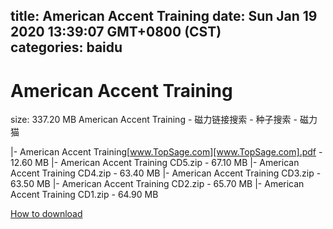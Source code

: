 
title: American Accent Training
date: Sun Jan 19 2020 13:39:07 GMT+0800 (CST)    
categories: baidu
---

# American Accent Training
size: 337.20 MB
 American Accent Training - 磁力链接搜索 - 种子搜索 - 磁力猫
 
|- American Accent Training[www.TopSage.com][www.TopSage.com].pdf - 12.60 MB
|- American Accent Training CD5.zip - 67.10 MB
|- American Accent Training CD4.zip - 63.40 MB
|- American Accent Training CD3.zip - 63.50 MB
|- American Accent Training CD2.zip - 65.70 MB
|- American Accent Training CD1.zip - 64.90 MB

[How to download](https://bpcam.bemobtrk.com/go/2ceec3aa-1ca2-46d6-b9ff-aaa5c184517c?jno=2008)